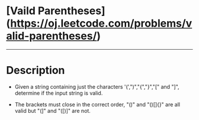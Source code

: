 # [Vaild Parentheses] (https://oj.leetcode.com/problems/valid-parentheses/)
------
# Description

* Given a string containing just the characters '(',")","{","}","[" and "]", determine if the input string is valid.

* The brackets must close in the correct order, "()" and "()[]{}" are all valid but "(]" and "([)]" are not.

